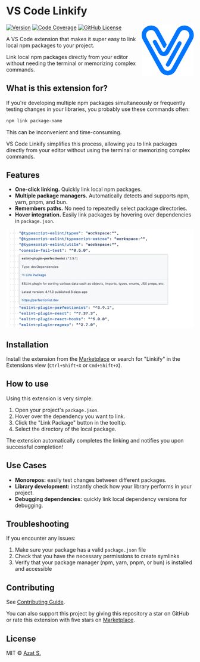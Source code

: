 # VS Code Linkify

<img
  src="https://raw.githubusercontent.com/azat-io/vscode-linkify/main/assets/logo.png"
  alt="VS Code Linkify logo"
  align="right"
  height="140"
  width="140"
/>

[![Version](https://img.shields.io/visual-studio-marketplace/v/azat-io.vscode-linkify?color=2f73e7&labelColor=ffffff)](https://marketplace.visualstudio.com/items?itemName=azat-io.vscode-linkify)
[![Code Coverage](https://img.shields.io/codecov/c/github/azat-io/vscode-linkify.svg?color=2f73e7&labelColor=ffffff)](https://github.com/azat-io/vscode-linkify)
[![GitHub License](https://img.shields.io/badge/license-MIT-232428.svg?color=2f73e7&labelColor=ffffff)](https://github.com/azat-io/vscode-linkify/blob/main/license)

A VS Code extension that makes it super easy to link local npm packages to your project.

Link local npm packages directly from your editor without needing the terminal or memorizing complex commands.

## What is this extension for?

If you're developing multiple npm packages simultaneously or frequently testing changes in your libraries, you probably use these commands often:

```bash
npm link package-name
```

This can be inconvenient and time-consuming.

VS Code Linkify simplifies this process, allowing you to link packages directly from your editor without using the terminal or memorizing complex commands.

## Features

- **One-click linking.** Quickly link local npm packages.
- **Multiple package managers.** Automatically detects and supports npm, yarn, pnpm, and bun.
- **Remembers paths.** No need to repeatedly select package directories.
- **Hover integration.** Easily link packages by hovering over dependencies in `package.json`.

<picture>
  <source
    srcset="https://raw.githubusercontent.com/azat-io/vscode-linkify/main/assets/demo-light.webp"
    media="(prefers-color-scheme: light)"
  />
  <source
    srcset="https://raw.githubusercontent.com/azat-io/vscode-linkify/main/assets/demo-dark.webp"
    media="(prefers-color-scheme: dark)"
  />
  <img
    src="https://raw.githubusercontent.com/azat-io/vscode-linkify/main/assets/demo-light.webp"
    alt="VS Code Linkify Demo"
  />
</picture>

## Installation

Install the extension from the [Marketplace](https://marketplace.visualstudio.com/items?itemName=azat-io.vscode-linkify) or search for "Linkify" in the Extensions view (`Ctrl+Shift+X` or `Cmd+Shift+X`).

## How to use

Using this extension is very simple:

1. Open your project's `package.json`.
2. Hover over the dependency you want to link.
3. Click the "Link Package" button in the tooltip.
4. Select the directory of the local package.

The extension automatically completes the linking and notifies you upon successful completion!

## Use Cases

- **Monorepos:** easily test changes between different packages.
- **Library development:** instantly check how your library performs in your project.
- **Debugging dependencies:** quickly link local dependency versions for debugging.

## Troubleshooting

If you encounter any issues:

1. Make sure your package has a valid `package.json` file
2. Check that you have the necessary permissions to create symlinks
3. Verify that your package manager (npm, yarn, pnpm, or bun) is installed and accessible

## Contributing

See [Contributing Guide](https://github.com/azat-io/vscode-linkify/blob/main/contributing.md).

You can also support this project by giving this repository a star on GitHub or rate this extension with five stars on [Marketplace](https://marketplace.visualstudio.com/items?itemName=azat-io.vscode-linkify).

## License

MIT &copy; [Azat S.](https://azat.io)

